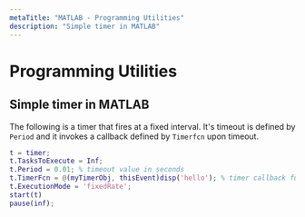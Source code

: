 ```yaml
---
metaTitle: "MATLAB - Programming Utilities"
description: "Simple timer in MATLAB"
---
```


# Programming Utilities



## Simple timer in MATLAB


The following is a timer that fires at a fixed interval. It's timeout is defined by `Period` and it invokes a callback defined by `Timerfcn` upon timeout.

```matlab
t = timer;
t.TasksToExecute = Inf;
t.Period = 0.01; % timeout value in seconds
t.TimerFcn = @(myTimerObj, thisEvent)disp('hello'); % timer callback function
t.ExecutionMode = 'fixedRate';
start(t)
pause(inf);

```

